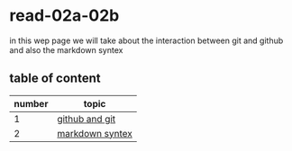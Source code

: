 # read-02a-02b

in this wep page we will take about the interaction between git and github and also the markdown syntex

## table of content 


number | topic 
-------|-------
1 | [github and git](file01.md)
2 | [markdown syntex](file02.md)


